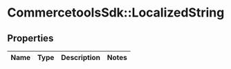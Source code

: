 # CommercetoolsSdk::LocalizedString

## Properties
Name | Type | Description | Notes
------------ | ------------- | ------------- | -------------

